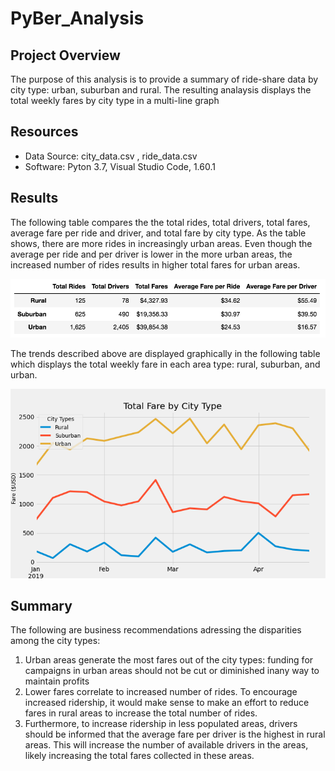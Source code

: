 # PyBer_Analysis

## Project Overview
The purpose of this analysis is to provide a summary of ride-share data by city type: urban, suburban and rural. The resulting analaysis displays the total weekly fares by city type in a multi-line graph


## Resources
- Data Source: city_data.csv , ride_data.csv
- Software: Pyton 3.7, Visual Studio Code, 1.60.1

## Results
The following table compares the the total rides, total drivers, total fares, average fare per ride and driver, and total fare by city type. As the table shows, there are more rides in increasingly urban areas. Even though the average per ride and per driver is lower in the more urban areas, the increased number of rides results in higher total fares for urban areas. 

![image_name](https://github.com/zackzydonik/PyBer_Analysis/blob/f6894564f19d6fedf82ada604c65cb84ace959ca/analysis/Summary%20Table.png)

The trends described above are displayed graphically in the following table which displays the total weekly fare in each area type: rural, suburban, and urban.

![image_name](https://github.com/zackzydonik/PyBer_Analysis/blob/c41f0e475a23d605e8d5e7257c21816221167db7/analysis/PyBer_fare_summary.png)

## Summary
The following are business recommendations adressing the disparities among the city types:

1. Urban areas generate the most fares out of the city types: funding for campaigns in urban areas should not be cut or diminished inany way to maintain profits
2. Lower fares correlate to increased number of rides. To encourage increased ridership, it would make sense to make an effort to reduce fares in rural areas to increase the total number of rides. 
3. Furthermore, to increase ridership in less populated areas, drivers should be informed that the average fare per driver is the highest in rural areas. This will increase the number of available drivers in the areas, likely increasing the total fares collected in these areas. 
